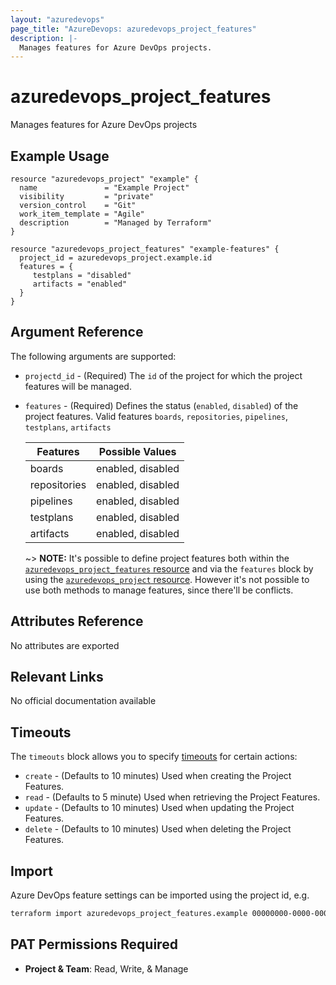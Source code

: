 ```yaml
---
layout: "azuredevops"
page_title: "AzureDevops: azuredevops_project_features"
description: |-
  Manages features for Azure DevOps projects.
---
```


# azuredevops_project_features

Manages features for Azure DevOps projects

## Example Usage

```hcl
resource "azuredevops_project" "example" {
  name               = "Example Project"
  visibility         = "private"
  version_control    = "Git"
  work_item_template = "Agile"
  description        = "Managed by Terraform"
}

resource "azuredevops_project_features" "example-features" {
  project_id = azuredevops_project.example.id
  features = {
     testplans = "disabled"
     artifacts = "enabled"
  }
}
```

## Argument Reference

The following arguments are supported:

* `projectd_id` - (Required) The `id` of the project for which the project features will be managed.

* `features` - (Required) Defines the status (`enabled`, `disabled`) of the project features.  Valid features `boards`, `repositories`, `pipelines`, `testplans`, `artifacts`

  | Features     | Possible Values   |
  |--------------|-------------------|
  | boards       | enabled, disabled |
  | repositories | enabled, disabled |
  | pipelines    | enabled, disabled |
  | testplans    | enabled, disabled |
  | artifacts    | enabled, disabled |

  ~> **NOTE:** It's possible to define project features both within the [`azuredevops_project_features` resource](project_features.html) and 
    via the `features` block by using the [`azuredevops_project` resource](project.html). 
    However it's not possible to use both methods to manage features, since there'll be conflicts.

## Attributes Reference

No attributes are exported

## Relevant Links

No official documentation available

## Timeouts

The `timeouts` block allows you to specify [timeouts](https://developer.hashicorp.com/terraform/language/resources/syntax#operation-timeouts) for certain actions:

* `create` - (Defaults to 10 minutes) Used when creating the Project Features.
* `read` - (Defaults to 5 minute) Used when retrieving the Project Features.
* `update` - (Defaults to 10 minutes) Used when updating the Project Features.
* `delete` - (Defaults to 10 minutes) Used when deleting the Project Features.
 
## Import

Azure DevOps feature settings can be imported using the project id, e.g.

```sh
terraform import azuredevops_project_features.example 00000000-0000-0000-0000-000000000000
```

## PAT Permissions Required

- **Project & Team**: Read, Write, & Manage
